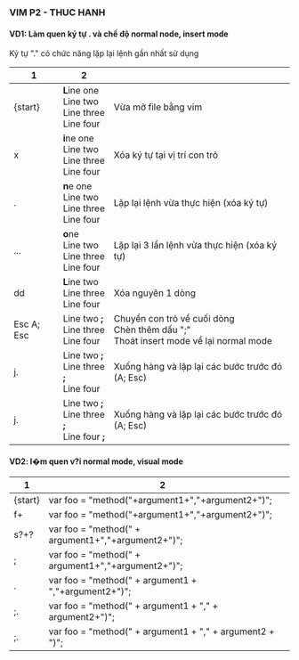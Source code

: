 ### VIM P2 - THUC HANH

#### VD1: Làm quen ký tự . và chế độ normal node, insert mode
Ký tự "." có chức năng lặp lại lệnh gần nhất sử dụng

| 1          | 2                                                       |                                                                                           |
| ---------- | ------------------------------------------------------- | ----------------------------------------------------------------------------------------- |
| {start}    | **L**ine one<br>Line two<br>Line three<br>Line four     | Vừa mở file bằng vim                                                                      |
| x          | **i**ne one<br>Line two<br>Line three<br>Line four      | Xóa ký tự tại vị trí con trỏ                                                              |
| .          | **n**e one<br>Line two<br>Line three<br>Line four       | Lặp lại lệnh vừa thực hiện (xóa ký tự)                                                    |
| ...        | **o**ne<br>Line two<br>Line three<br>Line four          | Lặp lại 3 lần lệnh vừa thực hiện (xóa ký tự)                                              |
| dd         | **L**ine two<br>Line three<br>Line four                 | Xóa nguyên 1 dòng                                                                         |
| Esc A; Esc | Line two **;**<br>Line three<br>Line four               | Chuyển con trỏ về cuối dòng<br>Chèn thêm dấu ";"<br> Thoát insert mode về lại normal mode |
| j.         | Line two **;** <br>Line three **;**<br>Line four        | Xuống hàng và lặp lại các bước trước đó (A; Esc)                                          |
| j.         | Line two **;** <br>Line three **;**<br>Line four  **;** | Xuống hàng và lặp lại các bước trước đó (A; Esc)                                          |



#### VD2: l�m quen v?i normal mode, visual mode


| 1         | 2                                                        |     |
| --------- | -------------------------------------------------------- | --- |
| {start}   | var foo = "method("+argument1+","+argument2+")";         |     |
| f+        | var foo = "method("+argument1+","+argument2+")";         |     |
| s?+?<Esc> | var foo = "method(" + argument1+","+argument2+")";       |     |
| ;         | var foo = "method(" + argument1+","+argument2+")";       |     |
| .         | var foo = "method(" + argument1 + ","+argument2+")";     |     |
| ;.        | var foo = "method(" + argument1 + "," + argument2+")";   |     |
| ;.        | var foo = "method(" + argument1 + "," + argument2 + ")"; |     |